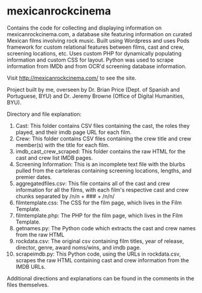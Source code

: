 # mexicanrockcinema
Contains the code for collecting and displaying information on mexicanrockcinema.com, a database site featuring information on curated Mexican films involving rock music. Built using Wordpress and uses Pods framework for custom relational features between films, cast and crew, screening locations, etc. Uses custom PHP for dynamically populating information and custom CSS for layout. Python was used to scrape information from IMDb and from OCR'd screening database information.

Visit http://mexicanrockcinema.com/ to see the site. 

Project built by me, overseen by Dr. Brian Price (Dept. of Spanish and Portuguese, BYU) and Dr. Jeremy Browne (Office of Digital Humanities, BYU). 

Directory and file explanation: 
1. Cast: This folder contains CSV files containing the cast, the roles they played, and their imdb page URL for each film.
2. Crew: This folder contains CSV files containing the crew title and crew member(s) with the title for each film. 
3. imdb_cast_crew_scraped: This folder contains the raw HTML for the cast and crew list IMDB pages. 
4. Screening Information: This is an incomplete text file with the blurbs pulled from the carteleras containing screening locations, lengths, and premier dates.
5. aggregatedfiles.csv: This file contains all of the cast and crew information for all the films, with each film's respective cast and crew chunks separated by /n/n + ### + /n/n/
6. filmtemplate.css: The CSS for the film page, which lives in the Film Template.
7. filmtemplate.php: The PHP for the film page, which lives in the Film Template.
8. getnames.py: The Python code which extracts the cast and crew names from the raw HTML
9. rockdata.csv: The original csv containing film titles, year of release, director, genre, award noms/wins, and imdb page.
10. scrapeimdb.py: This Python code, using the URLs in rockdata.csv, scrapes the raw HTML containing cast and crew information from the IMDB URLs.

Additional directions and explanations can be found in the comments in the files themselves.

